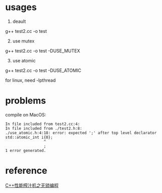 # usages

1. deault

g++ test2.cc -o test

2. use mutex

g++ test2.cc -o test -DUSE_MUTEX

3. use atomic

g++ test2.cc -o test -DUSE_ATOMIC

for linux, need -lpthread

# problems

compile on MacOS:

```
In file included from test2.cc:4:
In file included from ./test2.h:8:
./use_atomic.h:4:18: error: expected ';' after top level declarator
std::atomic_int i{0};
                 ^
                 ;
1 error generated.
```
# reference

[C++性能榨汁机之无锁编程](http://irootlee.com/juicer_lock_free/)
